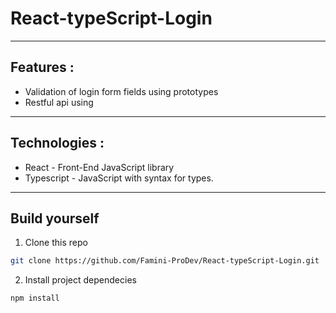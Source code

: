 # React-typeScript-Login
---
## Features :
- Validation of login form fields using prototypes
- Restful api using 

---
## Technologies :
- React - Front-End JavaScript library
- Typescript - JavaScript with syntax for types.

---
## Build yourself
1. Clone this repo
```bash
git clone https://github.com/Famini-ProDev/React-typeScript-Login.git
```
2. Install project dependecies
```bash
npm install
```

